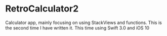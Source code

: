 # RetroCalculator2
Calculator app, mainly focusing on using StackViews and functions. This is the second time I have written it. This time using Swift 3.0 and iOS 10 
